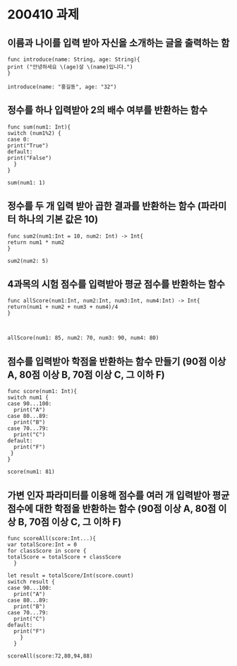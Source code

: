 # 200410 과제

## 이름과 나이를 입력 받아 자신을 소개하는 글을 출력하는 함

    func introduce(name: String, age: String){
    print ("안녕하세요 \(age)살 \(name)입니다.")
    }
  
    introduce(name: "홍길동", age: "32")

## 정수를 하나 입력받아 2의 배수 여부를 반환하는 함수

    func sum(num1: Int){
    switch (num1%2) {
    case 0:
    print("True")
    default:
    print("False")
      }
    }
  
    sum(num1: 1)

## 정수를 두 개 입력 받아 곱한 결과를 반환하는 함수 (파라미터 하나의 기본 값은 10)

    func sum2(num1:Int = 10, num2: Int) -> Int{
    return num1 * num2
    }
  
    sum2(num2: 5)

##  4과목의 시험 점수를 입력받아 평균 점수를 반환하는 함수

    func allScore(num1:Int, num2:Int, num3:Int, num4:Int) -> Int{
    return(num1 + num2 + num3 + num4)/4
    }
  
    
  
    allScore(num1: 85, num2: 70, num3: 90, num4: 80)

## 점수를 입력받아 학점을 반환하는 함수 만들기 (90점 이상 A, 80점 이상 B, 70점 이상 C, 그 이하 F)

    func score(num1: Int){
    switch num1 {
    case 90...100:
      print("A")
    case 80...89:
      print("B")
    case 70...79:
      print("C")
    default:
      print("F")
     }
    }

    score(num1: 81)

## 가변 인자 파라미터를 이용해 점수를 여러 개 입력받아 평균 점수에 대한 학점을 반환하는 함수 (90점 이상 A, 80점 이상 B, 70점 이상 C, 그 이하 F)

    func scoreAll(score:Int...){
    var totalScore:Int = 0
    for classScore in score {
    totalScore = totalScore + classScore
      }
  
    let result = totalScore/Int(score.count)
    switch result {
    case 90...100:
      print("A")
    case 80...89:
      print("B")
    case 70...79:
      print("C")
    default:
      print("F")
        }
      }
  
    scoreAll(score:72,80,94,88)

